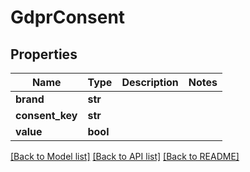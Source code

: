 # GdprConsent

## Properties
Name | Type | Description | Notes
------------ | ------------- | ------------- | -------------
**brand** | **str** |  | 
**consent_key** | **str** |  | 
**value** | **bool** |  | 

[[Back to Model list]](../README.md#documentation-for-models) [[Back to API list]](../README.md#documentation-for-api-endpoints) [[Back to README]](../README.md)


